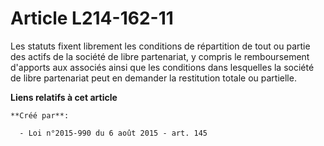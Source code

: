 # Article L214-162-11

Les statuts fixent librement les conditions de répartition de tout ou partie des actifs de la société de libre partenariat, y
compris le remboursement d'apports aux associés ainsi que les conditions dans lesquelles la société de libre partenariat peut
en demander la restitution totale ou partielle.

**Liens relatifs à cet article**

	**Créé par**:

	  - Loi n°2015-990 du 6 août 2015 - art. 145
